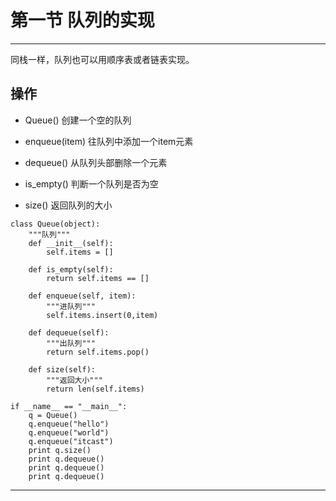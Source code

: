 # 第一节 队列的实现


***

同栈一样，队列也可以用顺序表或者链表实现。

## 操作

* Queue() 创建一个空的队列

* enqueue(item) 往队列中添加一个item元素

* dequeue() 从队列头部删除一个元素

* is_empty() 判断一个队列是否为空

* size() 返回队列的大小

```
class Queue(object):
    """队列"""
    def __init__(self):
        self.items = []

    def is_empty(self):
        return self.items == []

    def enqueue(self, item):
        """进队列"""
        self.items.insert(0,item)

    def dequeue(self):
        """出队列"""
        return self.items.pop()

    def size(self):
        """返回大小"""
        return len(self.items)

if __name__ == "__main__":
    q = Queue()
    q.enqueue("hello")
    q.enqueue("world")
    q.enqueue("itcast")
    print q.size()
    print q.dequeue()
    print q.dequeue()
    print q.dequeue()
```


***